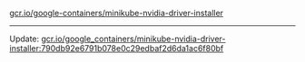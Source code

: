 [gcr.io/google-containers/minikube-nvidia-driver-installer](https://hub.docker.com/r/cruse/minikube-nvidia-driver-installer/tags/) 

----
Update: [gcr.io/google_containers/minikube-nvidia-driver-installer:790db92e6791b078e0c29edbaf2d6da1ac6f80bf](https://hub.docker.com/r/cruse/minikube-nvidia-driver-installer/tags/)

